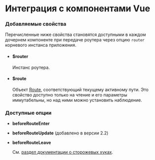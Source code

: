 # Интеграция с компонентами Vue

### Добавляемые свойства

Перечисленные ниже свойства становятся доступными в каждом дочернем компоненте при передаче роутера через опцию `router` корневого инстанса приложения.

- #### $router

  Инстанс роутера.

- #### $route

  Объект [Route](route-object.md), соответствующий текущему активному пути. Это свойство доступно только на чтение и его параметры иммутабельны, но над ними можно установить наблюдение.

### Доступные опции

- **beforeRouteEnter**
- **beforeRouteUpdate** (добавлено в версии 2.2)
- **beforeRouteLeave**

  См. [раздел документации о сторожевых хуках](../advanced/navigation-guards.md#указание-хука-для-конкретного-компонента).
